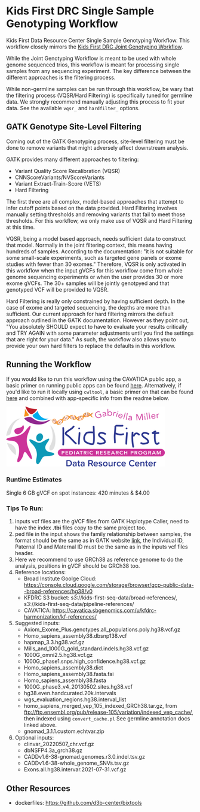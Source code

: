 # Kids First DRC Single Sample Genotyping Workflow
Kids First Data Resource Center Single Sample Genotyping Workflow. This workflow closely mirrors the [Kids First DRC Joint Genotyping Workflow](https://github.com/kids-first/kf-jointgenotyping-workflow/blob/master/workflow/kfdrc-jointgenotyping-refinement-workflow.cwl).

While the Joint Genotyping Workflow is meant to be used with whole genome
sequenced trios, this workflow is meant for processing single samples from any
sequencing experiment. The key difference between the different approaches is
the filtering process.

While non-germline samples can be run through this workflow, be wary that the
filtering process (VQSR/Hard Filtering) is specifically tuned for germline
data. We strongly recommend manually adjusting this process to fit your data.
See the available `vqsr_` and `hardfilter_` options.

## GATK Genotype Site-Level Filtering

Coming out of the GATK Genotyping process, site-level filtering must be done to
remove variants that might adversely affect downstream analysis.

GATK provides many different approaches to filtering:
- Variant Quality Score Recalibration (VQSR)
- CNNScoreVariants/NVScoreVariants
- Variant Extract-Train-Score (VETS)
- Hard Filtering

The first three are all complex, model-based approaches that attempt to infer
cutoff points based on the data provided. Hard Filtering involves manually setting
thresholds and removing variants that fail to meet those thresholds. For this
workflow, we only make use of VQSR and Hard Filtering at this time.

VQSR, being a model based approach, needs sufficient data to construct that
model. Normally in the joint filtering context, this means having hundreds of
samples. According to the documentation: "it is not suitable for some
small-scale experiments, such as targeted gene panels or exome studies with
fewer than 30 exomes." Therefore, VQSR is only activated in this workflow when
the input gVCFs for this workflow come from whole genome sequencing experiments
or when the user provides 30 or more exome gVCFs. The 30+ samples will be jointly
genotpyed and that genotyped VCF will be provided to VQSR.

Hard Filtering is really only constrained by having sufficient depth. In the
case of exome and targeted sequencing, the depths are more than sufficient. Our
current approach for hard filtering mirrors the default approach outlined in
the GATK documentation. However as they point out, "You absolutely SHOULD
expect to have to evaluate your results critically and TRY AGAIN with some
parameter adjustments until you find the settings that are right for your
data." As such, the workflow also allows you to provide your own hard filters
to replace the defaults in this workflow.

## Running the Workflow

If you would like to run this workflow using the CAVATICA public app, a basic primer on running public apps can be found [here](https://www.notion.so/d3b/Starting-From-Scratch-Running-Cavatica-af5ebb78c38a4f3190e32e67b4ce12bb).
Alternatively, if you'd like to run it locally using `cwltool`, a basic primer on that can be found [here](https://www.notion.so/d3b/Starting-From-Scratch-Running-CWLtool-b8dbbde2dc7742e4aff290b0a878344d) and combined with app-specific info from the readme below.

![data service logo](https://github.com/d3b-center/d3b-research-workflows/raw/master/doc/kfdrc-logo-sm.png)

### Runtime Estimates
Single 6 GB gVCF on spot instances: 420 minutes & $4.00

### Tips To Run:
1. inputs vcf files are the gVCF files from GATK Haplotype Caller, need to have the index **.tbi** files copy to the same project too.
1. ped file in the input shows the family relationship between samples, the format should be the same as in GATK website [link](https://gatkforums.broadinstitute.org/gatk/discussion/7696/pedigree-ped-files), the Individual ID, Paternal ID and Maternal ID must be the same as in the inputs vcf files header.
1. Here we recommend to use GRCh38 as reference genome to do the analysis, positions in gVCF should be GRCh38 too.
1. Reference locations:
    - Broad Institute Goolge Cloud: https://console.cloud.google.com/storage/browser/gcp-public-data--broad-references/hg38/v0
    - KFDRC S3 bucket: s3://kids-first-seq-data/broad-references/, s3://kids-first-seq-data/pipeline-references/
    - CAVATICA: https://cavatica.sbgenomics.com/u/kfdrc-harmonization/kf-references/
1. Suggested inputs:
    -  Axiom_Exome_Plus.genotypes.all_populations.poly.hg38.vcf.gz
    -  Homo_sapiens_assembly38.dbsnp138.vcf
    -  hapmap_3.3.hg38.vcf.gz
    -  Mills_and_1000G_gold_standard.indels.hg38.vcf.gz
    -  1000G_omni2.5.hg38.vcf.gz
    -  1000G_phase1.snps.high_confidence.hg38.vcf.gz
    -  Homo_sapiens_assembly38.dict
    -  Homo_sapiens_assembly38.fasta.fai
    -  Homo_sapiens_assembly38.fasta
    -  1000G_phase3_v4_20130502.sites.hg38.vcf
    -  hg38.even.handcurated.20k.intervals
    -  wgs_evaluation_regions.hg38.interval_list
    -  homo_sapiens_merged_vep_105_indexed_GRCh38.tar.gz, from ftp://ftp.ensembl.org/pub/release-105/variation/indexed_vep_cache/, then indexed using `convert_cache.pl`
        See germline annotation docs linked above.
    -  gnomad_3.1.1.custom.echtvar.zip
1. Optional inputs:
    -  clinvar_20220507_chr.vcf.gz
    -  dbNSFP4.3a_grch38.gz
    -  CADDv1.6-38-gnomad.genomes.r3.0.indel.tsv.gz
    -  CADDv1.6-38-whole_genome_SNVs.tsv.gz
    -  Exons.all.hg38.intervar.2021-07-31.vcf.gz


## Other Resources
- dockerfiles: https://github.com/d3b-center/bixtools
